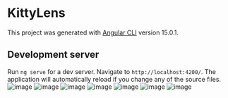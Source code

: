 # KittyLens

This project was generated with [Angular CLI](https://github.com/angular/angular-cli) version 15.0.1.

## Development server

Run `ng serve` for a dev server.
Navigate to `http://localhost:4200/`.
The application will automatically reload if you change any of the source files.
![image](https://github.com/Ceperiv/KittyLens/assets/99511070/2e80fb43-6544-4a1e-8c24-0878fd3ff7dd)
![image](https://github.com/Ceperiv/KittyLens/assets/99511070/01ed447a-e50e-4de0-9894-c7bea78e5643)
![image](https://github.com/Ceperiv/KittyLens/assets/99511070/a1bbc484-6a48-4bd4-9c63-2bca1f903655)
![image](https://github.com/Ceperiv/KittyLens/assets/99511070/a28ca428-077b-4f73-a3f6-39b113afb1a4)
![image](https://github.com/Ceperiv/KittyLens/assets/99511070/b084fd41-b47a-495a-8ce7-bce28eff384a)
![image](https://github.com/Ceperiv/KittyLens/assets/99511070/beb40d35-0717-48d6-86fe-5772a693787c)
![image](https://github.com/Ceperiv/KittyLens/assets/99511070/64781171-8627-437a-8ddd-27bec72549c8)


